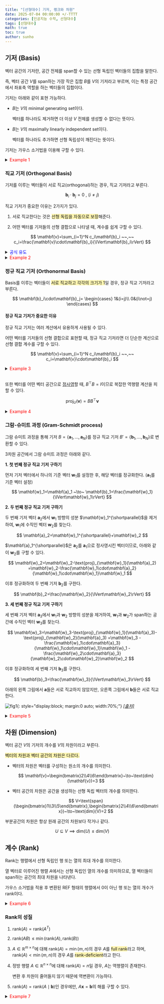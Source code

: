 ```yaml
---
title: "[선형대수] 기저, 랭크와 차원"
date: 2025-07-04 00:00:00 +/-TTTT
categories: [인공지능 수학, 선형대수]
tags: [선형대수]
math: true
toc: true
author: sunho
---
```


## 기저 (Basis)

벡터 공간의 기저란, 공간 전체를 span할 수 있는 선형 독립인 벡터들의 집합을 말한다.

즉, 벡터 공간 $V$를 span하는 가장 작은 집합 $B$를 $V$의 기저라고 부르며, 이는 특정 공간에서 좌표축 역할을 하는 벡터들의 집합이다.

기저는 아래와 같이 표현 가능하다.

- $B$는 $V$의 minimal generating set이다. 

   벡터를 하나라도 제거하면 더 이상 $V$ 전체를 생성할 수 없다는 뜻이다.

- $B$는 $V$의 maximally linearly independent set이다.

   벡터를 하나라도 추가하면 선형 독립성이 깨진다는 뜻이다.

기저는 가우스 소거법을 이용해 구할 수 있다.

<details>
<summary><font color='#FF0000'>Example 1</font></summary>
<div markdown="1">

$$
A=\begin{bmatrix}1&2&3\\2&5&5\end{bmatrix}
$$

---

가우스 소거법을 이용해 RREF로 변환한다.

$$
A=\begin{bmatrix}1&0&5\\0&1&-1\end{bmatrix}
$$

위에서 첫 번째와 두 번째 열이 pivot 열이다.

**열공간의 basis**

<span style="background-color:#fff5b1">피벗 열의 위치에 해당하는 원본 행렬에서의 열벡터가 $A$의 열공간의 기저다.</span>

$$
\mathbf{b_1}=\begin{bmatrix}1\\2\end{bmatrix}
~,~\mathbf{b_2}=\begin{bmatrix}2\\5\end{bmatrix}
$$

가우스 소거법을 해도 열벡터 사이의 관계 (누가 종속이고 독립인지)는 유지된다. 하지만, 가우스 소거법을 통해 변형된 열벡터는 원본 행렬의 열벡터와 같은 공간을 span하지 않는다.

따라서, 기저는 원본 행렬에서 선택해야 한다.

하지만 <span style="background-color:#FFE6E6">열공간의 기저가 반드시 피벗 열의 위치에 해당하는 것은 아니다.</span> 예를 들어 위에서 첫 번째와 두 번째 열을 기저로 설정했지만, 첫 번째와 세 번째 열을 기저로 설정할 수도 있다.

**행공간의 basis**

RREF 행렬에서 $\mathbf{0}$이 아닌 행벡터가 $A$의 행공간의 기저다.

$$\vphantom{\Big(}
\mathbf{b_1}=\begin{bmatrix}1&0&5\end{bmatrix}
~,~\mathbf{b_2}=\begin{bmatrix}0&1&-1\end{bmatrix}
$$

가우스 소거법은 행들의 선형 결합을 통해 이뤄진다. 따라서 원본 행렬에서의 행벡터가 가우스 소거법을 통해 변형될지라도, RREF에서의 행벡터와 원본 행렬에서의 행벡터는 결국 같은 공간을 span한다.

$$
\text{span}(\begin{bmatrix}1\\2\\3\end{bmatrix}^\top,\begin{bmatrix}2\\5\\5\end{bmatrix}^\top)
=\text{span}(\begin{bmatrix}1\\0\\5\end{bmatrix}^\top,\begin{bmatrix}0\\1\\-1\end{bmatrix}^\top)
$$

따라서, 기저를 원본 행렬 또는 RREF 행렬에서 선택해도 무관하다.

---

</div>
</details>

### 직교 기저 (Orthogonal Basis)

기저를 이루는 벡터들이 서로 직교(orthogonal)하는 경우, 직교 기저라고 부른다.

$$
\mathbf{b}_i\cdot\mathbf{b}_j=0~,~(i\not=j)
$$

직교 기저가 중요한 이유는 2가지가 있다.

1. 서로 직교한다는 것은 <span style="background-color:#fff5b1">선형 독립을 자동으로 보장</span>해준다.

2. 어떤 벡터를 기저들의 선형 결합으로 나타낼 때, 계수를 쉽게 구할 수 있다.

$$
\mathbf{v}=\sum_{i=1}^N c_i\mathbf{b}_i
~~,~~
c_i=\frac{\mathbf{v}\cdot\mathbf{b}_i}{\lVert\mathbf{b}_i\rVert}
$$

<details>
<summary><font color='#0000FF'>공식 유도</font></summary>
<div markdown="1">

$$
\mathbf{v}=\sum_{i=1}^N c_i\mathbf{b}_i
$$

1. 양변에 $\mathbf{b}_k$를 내적함

$$
\mathbf{v}\cdot\mathbf{b}_k=\left(\sum_{i=1}^N c_i\mathbf{b}_i\right)\cdot\mathbf{b}_k=\sum_{i=1}^N c_i(\mathbf{b}_i\cdot\mathbf{b}_k)
$$

2. $\mathbf{b}_i\cdot\mathbf{b}_j=0~,~(i\not=j)$이기 때문에 우변에는 $i=k$인 항만 남음

$$
\mathbf{v}\cdot\mathbf{b}_k=c_k(\mathbf{b}_k\cdot\mathbf{b}_k)
$$

3. $c_1$만 남기고 이항

$$
c_k=\frac{\mathbf{v}\cdot\mathbf{b}_k}{\lVert\mathbf{b}_k\rVert}
$$

---

</div>
</details>

<details>
<summary><font color='#FF0000'>Example 2</font></summary>
<div markdown="1">

$$
B=\begin{bmatrix}1&-1\\1&1\end{bmatrix}
~~,~~
\mathbf{v}=\begin{bmatrix}3\\5\end{bmatrix}
$$

---

$B$의 basis들은 서로 직교한다. 벡터 $\mathbf{v}$를 이 basis들의 선형 결합으로 표현할 수 있다.

$$
\mathbf{v}=\begin{bmatrix}3\\5\end{bmatrix}
=c_1\begin{bmatrix}1\\1\end{bmatrix}+c_2\begin{bmatrix}-1\\1\end{bmatrix}
$$

**1. $c_1$ 구하기**

$$
c_1=\frac{\mathbf{v}^\top\mathbf{b}_1}{\mathbf{b}_1^\top\mathbf{b}_1}
=\frac{8}{2}=4
$$

**2. $c_2$ 구하기**

$$
c_2=\frac{\mathbf{v}^\top\mathbf{b}_2}{\mathbf{b}_2^\top\mathbf{b}_2}
=\frac{2}{2}=1
$$

따라서 아래와 같이, basis들의 선형 결합으로 표현할 수 있다.

$$
\mathbf{v}=4\mathbf{b}_1+\mathbf{b}_2
$$

---

</div>
</details>

### 정규 직교 기저 (Orthonormal Basis)

Basis를 이루는 벡터들이 <span style="background-color:#fff5b1">서로 직교하고 각각의 크기가 1</span>일 경우, 정규 직교 기저라고 부른다.

$$
\mathbf{b}_i\cdot\mathbf{b}_j=
\begin{cases}
1&(i=j)\\
0&(i\not=j)
\end{cases}
$$

#### 정규 직교 기저가 중요한 이유

정규 직교 기저는 여러 계산에서 유용하게 사용될 수 있다.

어떤 벡터를 기저들의 선형 결합으로 표현할 때, 정규 직교 기저라면 더 단순한 계산으로 선형 결합 계수를 구할 수 있다.

$$
\mathbf{v}=\sum_{i=1}^N c_i\mathbf{b}_i
~~,~~
c_i=\mathbf{v}\cdot\mathbf{b}_i
$$

<details>
<summary><font color='#FF0000'>Example 3</font></summary>
<div markdown="1">

$$
B=\begin{bmatrix}\frac{1}{\sqrt{2}}&-\frac{1}{\sqrt{2}}\\\frac{1}{\sqrt{2}}&\frac{1}{\sqrt{2}}\end{bmatrix}
~~,~~
\mathbf{v}=\begin{bmatrix}3\\5\end{bmatrix}
$$

---

$$
\mathbf{v}=\begin{bmatrix}3\\5\end{bmatrix}
=c_1\begin{bmatrix}1\\1\end{bmatrix}+c_2\begin{bmatrix}-1\\1\end{bmatrix}
$$

**1. $c_1$ 구하기**

$$
c_1=\mathbf{v}^\top\mathbf{b}_1=4
$$

**2. $c_2$ 구하기**

$$
c_2=\mathbf{v}^\top\mathbf{b}_2=1
$$

따라서 아래와 같이, basis들의 선형 결합으로 표현할 수 있다.

$$
\mathbf{v}=4\mathbf{b}_1+\mathbf{b}_2
$$

---

</div>
</details>
<br>

또한 벡터를 어떤 벡터 공간으로 [정사영](https://suniverse77.github.io/posts/Projection/#%EB%B6%80%EB%B6%84%EA%B3%B5%EA%B0%84-%EC%9C%84%EB%A1%9C%EC%9D%98-%EC%82%AC%EC%98%81-projection-onto-general-subspace)할 때, $B^\top B=I$이므로 복잡한 역행렬 계산을 피할 수 있다.

$$
\text{proj}_U(\mathbf{v})=BB^\top\mathbf{v}
$$

<details>
<summary><font color='#FF0000'>Example 4</font></summary>
<div markdown="1">

$$
B=\begin{bmatrix}\frac{1}{\sqrt{2}}&-\frac{1}{\sqrt{2}}\\\frac{1}{\sqrt{2}}&\frac{1}{\sqrt{2}}\\0&0\end{bmatrix}
~~,~~
\mathbf{v}=\begin{bmatrix}3\\5\\7\end{bmatrix}
$$

---

벡터 $\mathbf{v}$를 기저 집합이 $B$인 벡터 공간으로 정사영한 결과는 아래와 같이 구할 수 있다.

$$
\text{proj}_U(\mathbf{v})=
\begin{bmatrix}\frac{1}{\sqrt{2}}&-\frac{1}{\sqrt{2}}\\\frac{1}{\sqrt{2}}&\frac{1}{\sqrt{2}}\\0&0\end{bmatrix}
\begin{bmatrix}\frac{1}{\sqrt{2}}&\frac{1}{\sqrt{2}}&0\\-\frac{1}{\sqrt{2}}&\frac{1}{\sqrt{2}}&0\end{bmatrix}
\begin{bmatrix}3\\5\\7\end{bmatrix}
=\begin{bmatrix}3\\5\\0\end{bmatrix}
$$

---

</div>
</details>

### 그람-슈미트 과정 (Gram-Schmidt process)

그람 슈미트 과정을 통해 기저 $B=\lbrace\mathbf{a}_1,\dots,\mathbf{a}_N\rbrace$를 정규 직교 기저 $B'=\lbrace\mathbf{b}_1,\dots,\mathbf{b}_N\rbrace$로 변환할 수 있다.

3차원 공간에서 그람 슈미트 과정은 아래와 같다.

**1. 첫 번째 정규 직교 기저 구하기**

먼저 기저 벡터에서 하나의 기준 벡터 $\mathbf{w}_1$를 설정한 후, 해당 벡터를 정규화한다. ($\mathbf{a}_1$를 기준 벡터 설정)

$$
\mathbf{w}_1=\mathbf{a}_1
~\to~
\mathbf{b}_1=\frac{\mathbf{w}_1}{\lVert\mathbf{w}_1\rVert}
$$

**2. 두 번째 정규 직교 기저 구하기**

두 번째 기저 벡터 $\mathbf{a}_2$에서 $\mathbf{w}_1$ 방향의 성분 $\mathbf{w}_1^{\shortparallel}$을 제거하여, $\mathbf{w}_1$에 수직인 벡터 $\mathbf{w}_2$를 찾는다.

$$
\mathbf{a}_2=\mathbf{w}_1^{\shortparallel}+\mathbf{w}_2
$$

$\mathbf{a}_1^{\shortparallel}$은 $\mathbf{a}_2$를 $\mathbf{a}_1$으로 정사영시킨 벡터이므로, 아래와 같이 $\mathbf{w}_2$를 구할 수 있다.

$$
\mathbf{w}_2=\mathbf{w}_2-\text{proj}_{\mathbf{w}_1}(\mathbf{a}_2)
=\mathbf{w}_2-\frac{\mathbf{w}_1\cdot\mathbf{a}_2}{\mathbf{w}_1\cdot\mathbf{w}_1}\mathbf{w}_1
$$

이후 정규화하여 두 번째 기저 $\mathbf{b}_2$를 구한다.

$$
\mathbf{b}_2=\frac{\mathbf{w}_2}{\lVert\mathbf{w}_2\rVert}
$$

**3. 세 번째 정규 직교 기저 구하기**

세 번째 기저 벡터 $\mathbf{a}_3$에서 $\mathbf{w}_1$과 $\mathbf{w}_2$ 방향의 성분을 제거하여, $\mathbf{w}_1$과 $\mathbf{w}_2$가 span하는 공간에 수직인 벡터 $\mathbf{w}_3$를 찾는다.

$$
\mathbf{w}_3=\mathbf{w}_3-\text{proj}_{\mathbf{w}_1}(\mathbf{a}_3)-\text{proj}_{\mathbf{w}_2}(\mathbf{a}_3)
=\mathbf{w}_3
-\frac{\mathbf{w}_1\cdot\mathbf{a}_3}{\mathbf{w}_1\cdot\mathbf{w}_1}\mathbf{w}_1
-\frac{\mathbf{w}_2\cdot\mathbf{a}_3}{\mathbf{w}_2\cdot\mathbf{w}_2}\mathbf{w}_2
$$

이후 정규화하여 세 번째 기저 $\mathbf{b}_3$를 구한다.

$$
\mathbf{b}_3=\frac{\mathbf{w}_3}{\lVert\mathbf{w}_3\rVert}
$$

아래의 왼쪽 그림에서 $\mathbf{a}$들은 서로 직교하지 않았지만, 오른쪽 그림에서 $\mathbf{b}$들은 서로 직교한다. 

![fig1](mlm/4-1.png){: style="display:block; margin:0 auto; width:70%;"}
_[[출처]](https://interactivetextbooks.tudelft.nl/linear-algebra/Chapter7/GramSchmidt.html)_

<details>
<summary><font color='#FF0000'>Example 5</font></summary>
<div markdown="1">

$$
\mathbf{a}_1=\begin{bmatrix}1\\1\\0\end{bmatrix}~,~
\mathbf{a}_2=\begin{bmatrix}1\\3\\2\end{bmatrix}~,~
\mathbf{a}_3=\begin{bmatrix}2\\0\\1\end{bmatrix}
$$

---

**1. 첫 번째 정규 직교 기저 구하기**

$$
\mathbf{w}_1=\mathbf{a}_1=\begin{bmatrix}1\\1\\0\end{bmatrix}
$$

$$
\mathbf{b}_1=\frac{\mathbf{w}_1}{\lVert\mathbf{w}_1\rVert}=
\frac{1}{\sqrt2}\begin{bmatrix}1\\1\\0\end{bmatrix}
$$

**2. 두 번째 정규 직교 기저 구하기**

$$
\mathbf{w}_2=\mathbf{a}_2-\frac{\mathbf{w}_1\cdot\mathbf{a}_2}{\mathbf{w}_1\cdot\mathbf{w}_1}\mathbf{w}_1
=\begin{bmatrix}-1\\1\\2\end{bmatrix}
$$

$$
\mathbf{b}_2=\frac{\mathbf{w}_2}{\lVert\mathbf{w}_2\rVert}=
\frac{1}{\sqrt6}\begin{bmatrix}-1\\1\\2\end{bmatrix}
$$

**3. 세 번째 정규 직교 기저 구하기**

$$
\mathbf{w}_3=\mathbf{a}_3-\frac{\mathbf{w}_1\cdot\mathbf{a}_3}{\mathbf{w}_1\cdot\mathbf{w}_1}\mathbf{w}_1-\frac{\mathbf{w}_2\cdot\mathbf{a}_3}{\mathbf{w}_2\cdot\mathbf{w}_2}\mathbf{w}_2
=\begin{bmatrix}1\\-1\\1\end{bmatrix}
$$

$$
\mathbf{b}_3=\frac{\mathbf{w}_2}{\lVert\mathbf{w}_2\rVert}=
\frac{1}{\sqrt3}\begin{bmatrix}1\\-1\\1\end{bmatrix}
$$

최종적으로 얻은 정규 직교 기저는 아래와 같다.

$$
\mathbf{a}_1=\frac{1}{\sqrt2}\begin{bmatrix}1\\1\\0\end{bmatrix}~,~
\mathbf{a}_2=\frac{1}{\sqrt6}\begin{bmatrix}-1\\1\\2\end{bmatrix}~,~
\mathbf{a}_3=\frac{1}{\sqrt3}\begin{bmatrix}1\\-1\\1\end{bmatrix}
$$

---

</div>
</details>

## 차원 (Dimension)

벡터 공간 $V$의 기저의 개수를 $V$의 차원이라고 부른다.

<span style="background-color:#fff5b1">벡터의 차원과 벡터 공간의 차원은 다르다.</span>

- 벡터의 차원은 벡터를 구성하는 원소의 개수를 의미한다.

   $$
   \mathbf{v}=\begin{bmatrix}2\\4\\6\end{bmatrix}~\to~\text{dim}(\mathbf{v})=3
   $$

- 벡터 공간의 차원은 공간을 생성하는 선형 독립 벡터의 개수를 의미한다.

   $$
   V=\text{span}(\begin{bmatrix}1\\3\\5\end{bmatrix},\begin{bmatrix}2\\4\\6\end{bmatrix})~\to~\text{dim}(V)=2
   $$

부분공간의 차원은 항상 원래 공간의 차원보다 작거나 같다.

$$
U\subseteq V \implies \text{dim}(U)\leq \text{dim}(V)
$$

## 계수 (Rank)

Rank는 행렬에서 선형 독립인 행 또는 열의 최대 개수를 의미한다.

열 벡터로 이루어진 행렬 $A$에서는 선형 독립인 열의 개수를 의미하므로, 열 벡터들이 span하는 공간의 최대 차원을 나타낸다.

가우스 소거법을 적용 후 변환된 REF 형태의 행렬에서 0이 아닌 행 또는 열의 개수가 rank이다.

<details>
<summary><font color='#FF0000'>Example 6</font></summary>
<div markdown="1">
  
$$
A=\begin{bmatrix}1&2&3\\2&3&4\\3&6&9\end{bmatrix}
$$

---

**1. 가우스 소거법 적용**

$$
A=\begin{bmatrix}1&2&3\\0&1&2\\0&0&0\end{bmatrix}
$$

**2. 0이 아닌 행 또는 열의 개수 세기**

0이 아닌 행이 2개이므로, $\text{rank}(A)=2$ 이다.

즉, 3개의 열벡터들이 span하는 공간 $V$의 차원은 2차원 평면이다.

---

</div>
</details>

### Rank의 성질

1. $\text{rank}(A)=\text{rank}(A^T)$
2. $\text{rank}(AB)\leq\min\left(\text{rank}(A),\text{rank}(B)\right)$
3. $A\in\mathbb{R}^{m\times n}$에 대해 $\text{rank}(A)=\min(m,n)$의 경우 $A$를 <span style="background-color:#fff5b1">full rank</span>라고 하며, $\text{rank}(A)<\min(m,n)$의 경우 $A$를 <span style="background-color:#fff5b1">rank-deficient</span>라고 한다.
4. 정방 행렬 $A\in\mathbb{R}^{n\times n}$에 대해 $\text{rank}(A)=n$일 경우, $A$는 역행렬이 존재한다.

   변환 후 차원이 줄어들지 않기 때문에 역변환이 가능하다.
5. $\text{rank}(A)=\text{rank}(A\mid \mathbf{b})$인 경우에만, $A\mathbf{x}=\mathbf{b}$의 해를 구할 수 있다.

<details>
<summary><font color='#FF0000'>Example 7</font></summary>
<div markdown="1">

$$
\begin{cases}x_1+x_2=2\\x_1+x_2=4\end{cases}
$$

---

위의 연립 방정식에 대한 첨가 행렬은 아래와 같이 구성할 수 있다.

$$
[A\mid \mathbf{b}]=\begin{bmatrix}\begin{array}{cc|c}1&1&2\\1&1&4\end{array}\end{bmatrix}
$$

$\text{rank}(A)=1$이지만 $\text{rank}(A\mid \mathbf{b})=2$인 경우로, $\text{rank}(A)<\text{rank}(A\mid \mathbf{b})$이다. 

실제 가우스 소거법을 적용해보면 해가 존재하지 않는 것을 확인할 수 있다.

$$
[A\mid \mathbf{b}]=\begin{bmatrix}\begin{array}{cc|c}1&1&2\\0&0&2\end{array}\end{bmatrix}
$$

---

</div>
</details>
<br>
